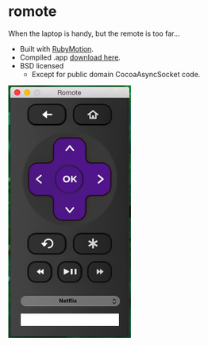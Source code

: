 # romote #

When the laptop is handy, but the remote is too far...

* Built with [RubyMotion](http://www.rubymotion.com/).
* Compiled .app [download here](https://samus.org/dist/romote.zip).
* BSD licensed
  * Except for public domain CocoaAsyncSocket code.

![](screenshot.png)
